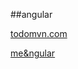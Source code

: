 ##angular

[todomvn.com](http://todomvc.com/examples/angularjs_require/?#/)

[me&ngular](http://stephenplusplus.github.io/meangular/)